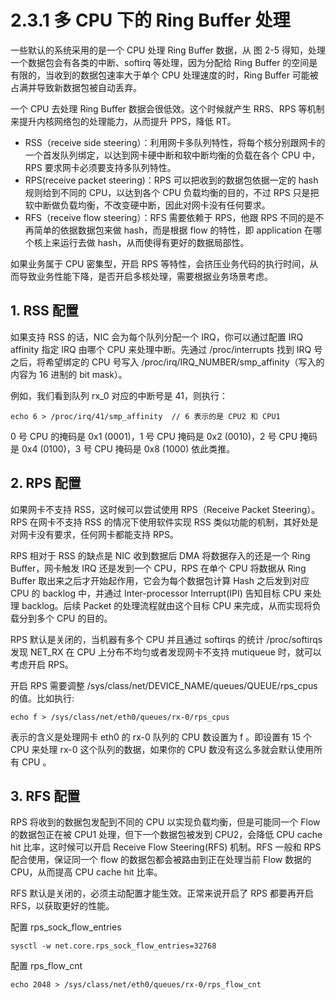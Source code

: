 # 2.3.1 多 CPU 下的 Ring Buffer 处理

一些默认的系统采用的是一个 CPU 处理 Ring Buffer 数据，从 图 2-5 得知，处理一个数据包会有各类的中断、softirq 等处理，因为分配给 Ring Buffer 的空间是有限的，当收到的数据包速率大于单个 CPU 处理速度的时，Ring Buffer 可能被占满并导致新数据包被自动丢弃。

一个 CPU 去处理 Ring Buffer 数据会很低效。这个时候就产生 RRS、RPS 等机制来提升内核网络包的处理能力，从而提升 PPS，降低 RT。

- RSS（receive side steering）：利用网卡多队列特性，将每个核分别跟网卡的一个首发队列绑定，以达到网卡硬中断和软中断均衡的负载在各个 CPU 中，RPS 要求网卡必须要支持多队列特性。
- RPS(receive packet steering)：RPS 可以把收到的数据包依据一定的 hash 规则给到不同的 CPU，以达到各个 CPU 负载均衡的目的，不过 RPS 只是把软中断做负载均衡，不改变硬中断，因此对网卡没有任何要求。
- RFS（receive flow steering）：RFS 需要依赖于 RPS，他跟 RPS 不同的是不再简单的依据数据包来做 hash，而是根据 flow 的特性，即 application 在哪个核上来运行去做 hash，从而使得有更好的数据局部性。


如果业务属于 CPU 密集型，开启 RPS 等特性，会挤压业务代码的执行时间，从而导致业务性能下降，是否开启多核处理，需要根据业务场景考虑。


## 1. RSS 配置

如果支持 RSS 的话，NIC 会为每个队列分配一个 IRQ，你可以通过配置 IRQ affinity 指定 IRQ 由哪个 CPU 来处理中断。先通过 /proc/interrupts 找到 IRQ 号之后，将希望绑定的 CPU 号写入 /proc/irq/IRQ_NUMBER/smp_affinity（写入的内容为 16 进制的 bit mask）。

例如，我们看到队列 rx_0 对应的中断号是 41，则执行：

```
echo 6 > /proc/irq/41/smp_affinity  // 6 表示的是 CPU2 和 CPU1
```

0 号 CPU 的掩码是 0x1 (0001)，1 号 CPU 掩码是 0x2 (0010)，2 号 CPU 掩码是 0x4 (0100)，3 号 CPU 掩码是 0x8 (1000) 依此类推。

## 2. RPS 配置

如果网卡不支持 RSS，这时候可以尝试使用 RPS（Receive Packet Steering）。RPS 在网卡不支持 RSS 的情况下使用软件实现 RSS 类似功能的机制，其好处是对网卡没有要求，任何网卡都能支持 RPS。

RPS 相对于 RSS 的缺点是 NIC 收到数据后 DMA 将数据存入的还是一个 Ring Buffer，网卡触发 IRQ 还是发到一个 CPU，RPS 在单个 CPU 将数据从 Ring Buffer 取出来之后才开始起作用，它会为每个数据包计算 Hash 之后发到对应 CPU 的 backlog 中，并通过 Inter-processor Interrupt(IPI) 告知目标 CPU 来处理 backlog。后续 Packet 的处理流程就由这个目标 CPU 来完成，从而实现将负载分到多个 CPU 的目的。

RPS 默认是关闭的，当机器有多个 CPU 并且通过 softirqs 的统计 /proc/softirqs 发现 NET_RX 在 CPU 上分布不均匀或者发现网卡不支持 mutiqueue 时，就可以考虑开启 RPS。

开启 RPS 需要调整 /sys/class/net/DEVICE_NAME/queues/QUEUE/rps_cpus 的值。比如执行:

```
echo f > /sys/class/net/eth0/queues/rx-0/rps_cpus
```

表示的含义是处理网卡 eth0 的 rx-0 队列的 CPU 数设置为 f 。即设置有 15 个 CPU 来处理 rx-0 这个队列的数据，如果你的 CPU 数没有这么多就会默认使用所有 CPU 。

## 3. RFS 配置

RPS 将收到的数据包发配到不同的 CPU 以实现负载均衡，但是可能同一个 Flow 的数据包正在被 CPU1 处理，但下一个数据包被发到 CPU2，会降低 CPU cache hit 比率，这时候可以开启 Receive Flow Steering(RFS) 机制。RFS 一般和 RPS 配合使用，保证同一个 flow 的数据包都会被路由到正在处理当前 Flow 数据的 CPU，从而提高 CPU cache hit 比率。

RFS 默认是关闭的，必须主动配置才能生效。正常来说开启了 RPS 都要再开启 RFS，以获取更好的性能。

配置 rps_sock_flow_entries

```
sysctl -w net.core.rps_sock_flow_entries=32768
```

配置 rps_flow_cnt

```
echo 2048 > /sys/class/net/eth0/queues/rx-0/rps_flow_cnt
```